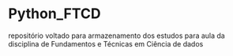 # Python_FTCD
repositório voltado para armazenamento dos estudos para aula da disciplina de Fundamentos e Técnicas em Ciência de dados
